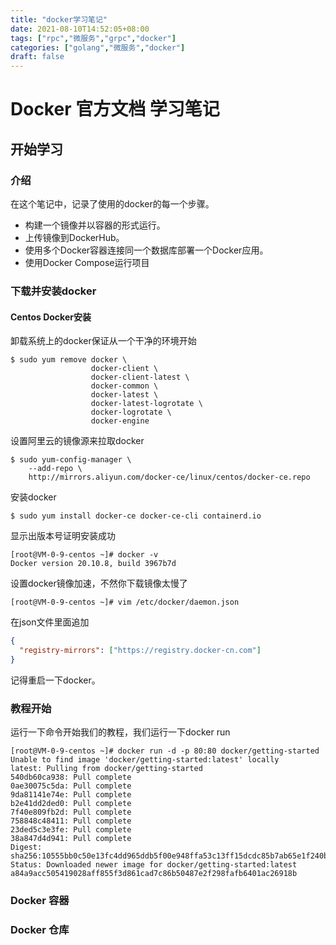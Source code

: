 ```yaml
---
title: "docker学习笔记"
date: 2021-08-10T14:52:05+08:00
tags: ["rpc","微服务","grpc","docker"]
categories: ["golang","微服务","docker"]
draft: false
---
```

# Docker 官方文档 学习笔记

## 开始学习

### 介绍

在这个笔记中，记录了使用的docker的每一个步骤。

- 构建一个镜像并以容器的形式运行。
- 上传镜像到DockerHub。
- 使用多个Docker容器连接同一个数据库部署一个Docker应用。
- 使用Docker Compose运行项目

### 下载并安装docker

#### Centos Docker安装

卸载系统上的docker保证从一个干净的环境开始

```shell
$ sudo yum remove docker \
                  docker-client \
                  docker-client-latest \
                  docker-common \
                  docker-latest \
                  docker-latest-logrotate \
                  docker-logrotate \
                  docker-engine     
```

设置阿里云的镜像源来拉取docker

```                  shell
$ sudo yum-config-manager \
    --add-repo \
    http://mirrors.aliyun.com/docker-ce/linux/centos/docker-ce.repo
```

安装docker

``` shell
$ sudo yum install docker-ce docker-ce-cli containerd.io
```

显示出版本号证明安装成功

```shell
[root@VM-0-9-centos ~]# docker -v
Docker version 20.10.8, build 3967b7d
```

设置docker镜像加速，不然你下载镜像太慢了

```shell
[root@VM-0-9-centos ~]# vim /etc/docker/daemon.json
```

在json文件里面追加

```json
{
  "registry-mirrors": ["https://registry.docker-cn.com"]
}
```

记得重启一下docker。

### 教程开始

运行一下命令开始我们的教程，我们运行一下docker run

```shell
[root@VM-0-9-centos ~]# docker run -d -p 80:80 docker/getting-started
Unable to find image 'docker/getting-started:latest' locally
latest: Pulling from docker/getting-started
540db60ca938: Pull complete
0ae30075c5da: Pull complete
9da81141e74e: Pull complete
b2e41dd2ded0: Pull complete
7f40e809fb2d: Pull complete
758848c48411: Pull complete
23ded5c3e3fe: Pull complete
38a847d4d941: Pull complete
Digest: sha256:10555bb0c50e13fc4dd965ddb5f00e948ffa53c13ff15dcdc85b7ab65e1f240b
Status: Downloaded newer image for docker/getting-started:latest
a84a9acc505419028aff855f3d861cad7c86b50487e2f298fafb6401ac26918b
```







### Docker 容器





### Docker 仓库
